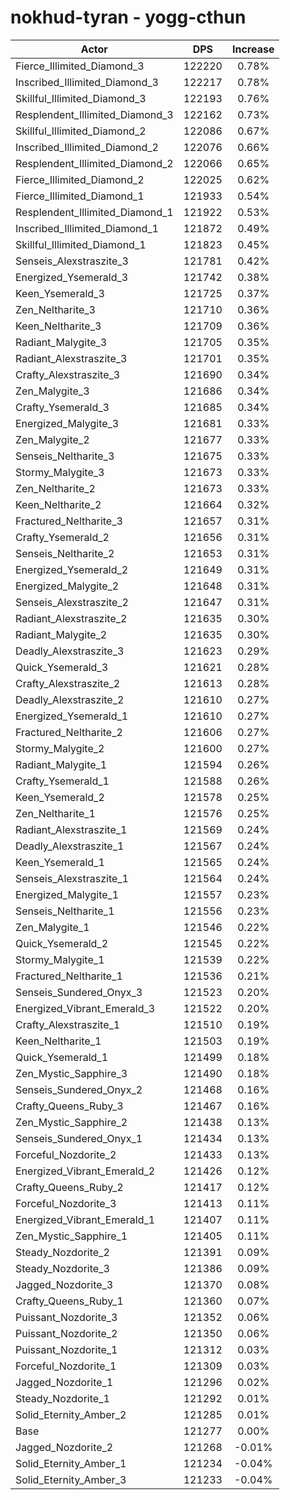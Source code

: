 # nokhud-tyran - yogg-cthun
| Actor | DPS | Increase |
|---|:---:|:---:|
|Fierce_Illimited_Diamond_3|122220|0.78%|
|Inscribed_Illimited_Diamond_3|122217|0.78%|
|Skillful_Illimited_Diamond_3|122193|0.76%|
|Resplendent_Illimited_Diamond_3|122162|0.73%|
|Skillful_Illimited_Diamond_2|122086|0.67%|
|Inscribed_Illimited_Diamond_2|122076|0.66%|
|Resplendent_Illimited_Diamond_2|122066|0.65%|
|Fierce_Illimited_Diamond_2|122025|0.62%|
|Fierce_Illimited_Diamond_1|121933|0.54%|
|Resplendent_Illimited_Diamond_1|121922|0.53%|
|Inscribed_Illimited_Diamond_1|121872|0.49%|
|Skillful_Illimited_Diamond_1|121823|0.45%|
|Senseis_Alexstraszite_3|121781|0.42%|
|Energized_Ysemerald_3|121742|0.38%|
|Keen_Ysemerald_3|121725|0.37%|
|Zen_Neltharite_3|121710|0.36%|
|Keen_Neltharite_3|121709|0.36%|
|Radiant_Malygite_3|121705|0.35%|
|Radiant_Alexstraszite_3|121701|0.35%|
|Crafty_Alexstraszite_3|121690|0.34%|
|Zen_Malygite_3|121686|0.34%|
|Crafty_Ysemerald_3|121685|0.34%|
|Energized_Malygite_3|121681|0.33%|
|Zen_Malygite_2|121677|0.33%|
|Senseis_Neltharite_3|121675|0.33%|
|Stormy_Malygite_3|121673|0.33%|
|Zen_Neltharite_2|121673|0.33%|
|Keen_Neltharite_2|121664|0.32%|
|Fractured_Neltharite_3|121657|0.31%|
|Crafty_Ysemerald_2|121656|0.31%|
|Senseis_Neltharite_2|121653|0.31%|
|Energized_Ysemerald_2|121649|0.31%|
|Energized_Malygite_2|121648|0.31%|
|Senseis_Alexstraszite_2|121647|0.31%|
|Radiant_Alexstraszite_2|121635|0.30%|
|Radiant_Malygite_2|121635|0.30%|
|Deadly_Alexstraszite_3|121623|0.29%|
|Quick_Ysemerald_3|121621|0.28%|
|Crafty_Alexstraszite_2|121613|0.28%|
|Deadly_Alexstraszite_2|121610|0.27%|
|Energized_Ysemerald_1|121610|0.27%|
|Fractured_Neltharite_2|121606|0.27%|
|Stormy_Malygite_2|121600|0.27%|
|Radiant_Malygite_1|121594|0.26%|
|Crafty_Ysemerald_1|121588|0.26%|
|Keen_Ysemerald_2|121578|0.25%|
|Zen_Neltharite_1|121576|0.25%|
|Radiant_Alexstraszite_1|121569|0.24%|
|Deadly_Alexstraszite_1|121567|0.24%|
|Keen_Ysemerald_1|121565|0.24%|
|Senseis_Alexstraszite_1|121564|0.24%|
|Energized_Malygite_1|121557|0.23%|
|Senseis_Neltharite_1|121556|0.23%|
|Zen_Malygite_1|121546|0.22%|
|Quick_Ysemerald_2|121545|0.22%|
|Stormy_Malygite_1|121539|0.22%|
|Fractured_Neltharite_1|121536|0.21%|
|Senseis_Sundered_Onyx_3|121523|0.20%|
|Energized_Vibrant_Emerald_3|121522|0.20%|
|Crafty_Alexstraszite_1|121510|0.19%|
|Keen_Neltharite_1|121503|0.19%|
|Quick_Ysemerald_1|121499|0.18%|
|Zen_Mystic_Sapphire_3|121490|0.18%|
|Senseis_Sundered_Onyx_2|121468|0.16%|
|Crafty_Queens_Ruby_3|121467|0.16%|
|Zen_Mystic_Sapphire_2|121438|0.13%|
|Senseis_Sundered_Onyx_1|121434|0.13%|
|Forceful_Nozdorite_2|121433|0.13%|
|Energized_Vibrant_Emerald_2|121426|0.12%|
|Crafty_Queens_Ruby_2|121417|0.12%|
|Forceful_Nozdorite_3|121413|0.11%|
|Energized_Vibrant_Emerald_1|121407|0.11%|
|Zen_Mystic_Sapphire_1|121405|0.11%|
|Steady_Nozdorite_2|121391|0.09%|
|Steady_Nozdorite_3|121386|0.09%|
|Jagged_Nozdorite_3|121370|0.08%|
|Crafty_Queens_Ruby_1|121360|0.07%|
|Puissant_Nozdorite_3|121352|0.06%|
|Puissant_Nozdorite_2|121350|0.06%|
|Puissant_Nozdorite_1|121312|0.03%|
|Forceful_Nozdorite_1|121309|0.03%|
|Jagged_Nozdorite_1|121296|0.02%|
|Steady_Nozdorite_1|121292|0.01%|
|Solid_Eternity_Amber_2|121285|0.01%|
|Base|121277|0.00%|
|Jagged_Nozdorite_2|121268|-0.01%|
|Solid_Eternity_Amber_1|121234|-0.04%|
|Solid_Eternity_Amber_3|121233|-0.04%|

